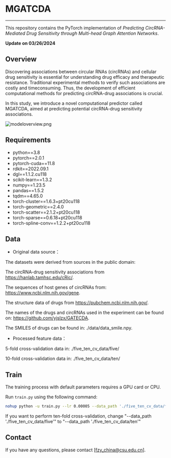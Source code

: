 
# MGATCDA

----
This repository contains the PyTorch implementation of *Predicting CircRNA-Mediated Drug Sensitivity through Multi-head Graph Attention Networks*. 

**Update on 03/26/2024** 

## Overview

Discovering associations between circular RNAs (circRNAs) and cellular drug sensitivity is essential for understanding drug efficacy and therapeutic resistance. 
Traditional experimental methods to verify such associations are costly and timeconsuming. Thus, the development of efficient computational methods for predicting circRNA-drug associations is crucial. 

In this study, we introduce a novel computational predictor called MGATCDA, aimed at predicting potential circRNA-drug sensitivity associations.

![modeloverview.png](https://github.com/ZiyuFanCSU/MGATCDA/blob/main/img/modeloverview.png)

## Requirements
- python==3.8
- pytorch==2.0.1
- pytorch-cuda==11.8
- rdkit==2022.09.1
- dgl==1.1.2.cu118
- scikit-learn==1.3.2
- numpy==1.23.5
- pandas==1.5.2
- tqdm==4.65.0
- torch-cluster==1.6.3+pt20cu118
- torch-geometric==2.4.0
- torch-scatter==2.1.2+pt20cu118   
- torch-sparse==0.6.18+pt20cu118 
- torch-spline-conv==1.2.2+pt20cu118 

## Data
- Original data source：

The datasets were derived from sources in the public domain:

The circRNA-drug sensitivity associations from https://hanlab.tamhsc.edu/cRic/.

The sequences of host genes of circRNAs from: https://www.ncbi.nlm.nih.gov/gene.

The structure data of drugs from https://pubchem.ncbi.nlm.nih.gov/. 

The names of the drugs and circRNAs used in the experiment can be found on: https://github.com/yjslzx/GATECDA.

The SMILES of drugs can be found in: ./data/data_smile.npy.

- Processed feature data：

5-fold cross-validation data in: ./five_ten_cv_data/five/

10-fold cross-validation data in: ./five_ten_cv_data/ten/

## Train
The training process with default parameters requires a GPU card or CPU.

Run `train.py` using the following command:
```bash
nohup python -u train.py --lr 0.00005 --data_path './five_ten_cv_data/five' --model_dir "./trained_model" >> ./log.log 2>&1 &
```
If you want to perform ten-fold cross-validation, change "--data_path './five_ten_cv_data/five'" to "--data_path './five_ten_cv_data/ten'"

## Contact
If you have any questions, please contact [fzy_china@csu.edu.cn].
